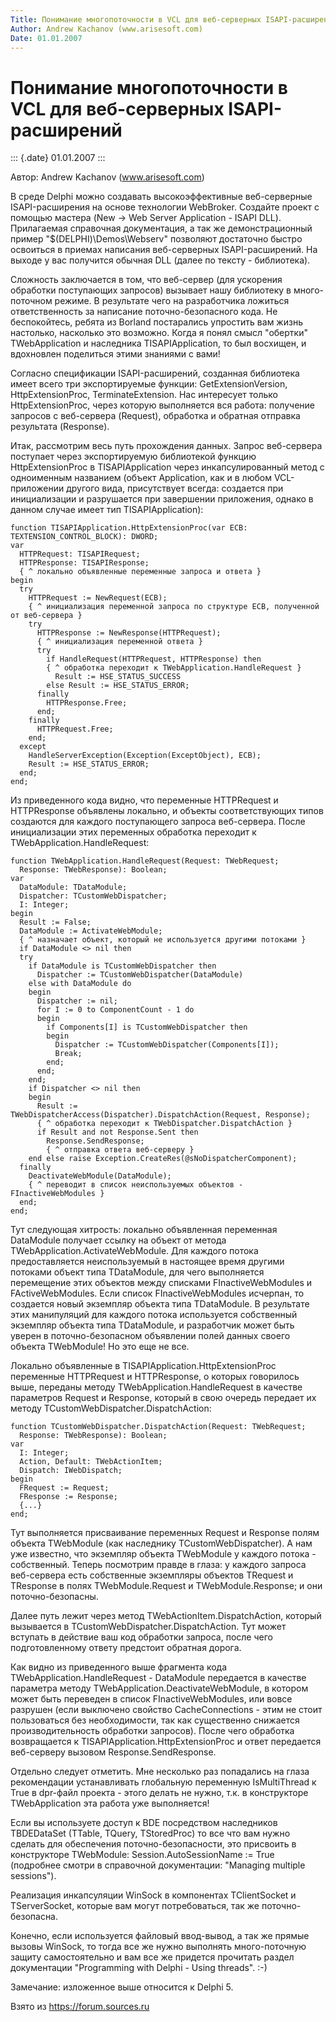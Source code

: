 ```yaml
---
Title: Понимание многопоточности в VCL для веб-серверных ISAPI-расширений
Author: Andrew Kachanov (www.arisesoft.com)
Date: 01.01.2007
---
```



Понимание многопоточности в VCL для веб-серверных ISAPI-расширений
==================================================================

::: {.date}
01.01.2007
:::

Автор: Andrew Kachanov (www.arisesoft.com)

В среде Delphi можно создавать высокоэффективные веб-серверные
ISAPI-расширения на основе технологии WebBroker. Создайте проект с
помощью мастера (New -\> Web Server Application - ISAPI DLL).
Прилагаемая справочная документация, а так же демонстрационный пример
\"\$(DELPHI)\\Demos\\Webserv\" позволяют достаточно быстро освоиться в
приемах написания веб-серверных ISAPI-расширений. На выходе у вас
получится обычная DLL (далее по тексту - библиотека).

Сложность заключается в том, что веб-сервер (для ускорения обработки
поступающих запросов) вызывает нашу библиотеку в много-поточном режиме.
В результате чего на разработчика ложиться ответственность за написание
поточно-безопасного кода. Не беспокойтесь, ребята из Borland постарались
упростить вам жизнь настолько, насколько это возможно. Когда я понял
смысл \"обертки\" TWebApplication и наследника TISAPIApplication, то был
восхищен, и вдохновлен поделиться этими знаниями с вами!

Согласно спецификации ISAPI-расширений, созданная библиотека имеет всего
три экспортируемые функции: GetExtensionVersion, HttpExtensionProc,
TerminateExtension. Нас интересует только HttpExtensionProc, через
которую выполняется вся работа: получение запросов с веб-сервера
(Request), обработка и обратная отправка результата (Response).

Итак, рассмотрим весь путь прохождения данных. Запрос веб-сервера
поступает через экспортируемую библиотекой функцию HttpExtensionProc в
TISAPIApplication через инкапсулированный метод с одноименным названием
(объект Application, как и в любом VCL-приложении другого вида,
присутствует всегда: создается при инициализации и разрушается при
завершении приложения, однако в данном случае имеет тип
TISAPIApplication):

    function TISAPIApplication.HttpExtensionProc(var ECB: TEXTENSION_CONTROL_BLOCK): DWORD;
    var
      HTTPRequest: TISAPIRequest; 
      HTTPResponse: TISAPIResponse;
      { ^ локально объявленные переменные запроса и ответа }
    begin
      try
        HTTPRequest := NewRequest(ECB); 
        { ^ инициализация переменной запроса по структуре ECB, полученной от веб-сервера }
        try
          HTTPResponse := NewResponse(HTTPRequest);
          { ^ инициализация переменной ответа }
          try
            if HandleRequest(HTTPRequest, HTTPResponse) then
            { ^ обработка переходит к TWebApplication.HandleRequest }
              Result := HSE_STATUS_SUCCESS
            else Result := HSE_STATUS_ERROR;
          finally
            HTTPResponse.Free;
          end;
        finally
          HTTPRequest.Free;
        end;
      except
        HandleServerException(Exception(ExceptObject), ECB);
        Result := HSE_STATUS_ERROR;
      end;
    end;

Из приведенного кода видно, что переменные HTTPRequest и HTTPResponse
объявлены локально, и объекты соответствующих типов создаются для
каждого поступающего запроса веб-сервера. После инициализации этих
переменных обработка переходит к TWebApplication.HandleRequest:

    function TWebApplication.HandleRequest(Request: TWebRequest;
      Response: TWebResponse): Boolean;
    var
      DataModule: TDataModule;
      Dispatcher: TCustomWebDispatcher;
      I: Integer;
    begin
      Result := False;
      DataModule := ActivateWebModule; 
      { ^ назначает объект, который не используется другими потоками }
      if DataModule <> nil then
      try
        if DataModule is TCustomWebDispatcher then
          Dispatcher := TCustomWebDispatcher(DataModule)
        else with DataModule do
        begin
          Dispatcher := nil;
          for I := 0 to ComponentCount - 1 do
          begin
            if Components[I] is TCustomWebDispatcher then
            begin
              Dispatcher := TCustomWebDispatcher(Components[I]);
              Break;
            end;
          end;
        end;
        if Dispatcher <> nil then
        begin
          Result := TWebDispatcherAccess(Dispatcher).DispatchAction(Request, Response);
          { ^ обработка переходит к TWebDispatcher.DispatchAction }
          if Result and not Response.Sent then
            Response.SendResponse;
            { ^ отправка ответа веб-серверу }
        end else raise Exception.CreateRes(@sNoDispatcherComponent);
      finally
        DeactivateWebModule(DataModule);
        { ^ переводит в список неиспользуемых объектов - FInactiveWebModules }
      end;
    end;

Тут следующая хитрость: локально объявленная переменная DataModule
получает ссылку на объект от метода TWebApplication.ActivateWebModule.
Для каждого потока предоставляется неиспользуемый в настоящее время
другими потоками объект типа TDataModule, для чего выполняется
перемещение этих объектов между списками FInactiveWebModules и
FActiveWebModules. Если список FInactiveWebModules исчерпан, то
создается новый экземпляр объекта типа TDataModule. В результате этих
манипуляций для каждого потока используется собственный экземпляр
объекта типа TDataModule, и разработчик может быть уверен в
поточно-безопасном объявлении полей данных своего объекта TWebModule! Но
это еще не все.

Локально объявленные в TISAPIApplication.HttpExtensionProc переменные
HTTPRequest и HTTPResponse, о которых говорилось выше, переданы методу
TWebApplication.HandleRequest в качестве параметров Request и Response,
который в свою очередь передает их методу
TCustomWebDispatcher.DispatchAction:

    function TCustomWebDispatcher.DispatchAction(Request: TWebRequest;
      Response: TWebResponse): Boolean;
    var
      I: Integer;
      Action, Default: TWebActionItem;
      Dispatch: IWebDispatch;
    begin
      FRequest := Request;
      FResponse := Response;
      {...}
    end;

Тут выполняется присваивание переменных Request и Response полям объекта
TWebModule (как наследнику TCustomWebDispatcher). А нам уже известно,
что экземпляр объекта TWebModule у каждого потока - собственный. Теперь
посмотрим правде в глаза: у каждого запроса веб-сервера есть собственные
экземпляры объектов TRequest и TResponse в полях TWebModule.Request и
TWebModule.Response; и они поточно-безопасны.

Далее путь лежит через метод TWebActionItem.DispatchAction, который
вызывается в TCustomWebDispatcher.DispatchAction. Тут может вступать в
действие ваш код обработки запроса, после чего подготовленному ответу
предстоит обратная дорога.

Как видно из приведенного выше фрагмента кода
TWebApplication.HandleRequest - DataModule передается в качестве
параметра методу TWebApplication.DeactivateWebModule, в котором может
быть переведен в список FInactiveWebModules, или вовсе разрушен (если
выключено свойство CacheConnections - этим не стоит пользоваться без
необходимости, так как существенно снижается производительность
обработки запросов). После чего обработка возвращается к
TISAPIApplication.HttpExtensionProc и ответ передается веб-серверу
вызовом Response.SendResponse.

Отдельно следует отметить. Мне несколько раз попадались на глаза
рекомендации устанавливать глобальную переменную IsMultiThread к True в
dpr-файл проекта - этого делать не нужно, т.к. в конструкторе
TWebApplication эта работа уже выполняется!

Если вы используете доступ к BDE посредством наследников TBDEDataSet
(TTable, TQuery, TStoredProc) то все что вам нужно сделать для
обеспечения поточно-безопасности, это присвоить в конструкторе
TWebModule: Session.AutoSessionName := True (подробнее смотри в
справочной документации: \"Managing multiple sessions\").

Реализация инкапсуляции WinSock в компонентах TClientSocket и
TServerSocket, которые вам могут потребоваться, так же
поточно-безопасна.

Конечно, если используется файловый ввод-вывод, а так же прямые вызовы
WinSock, то тогда все же нужно выполнять много-поточную защиту
самостоятельно и вам все же придется прочитать раздел документации
\"Programming with Delphi - Using threads\". :-)

Замечание: изложенное выше относится к Delphi 5.

Взято из <https://forum.sources.ru>
